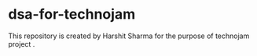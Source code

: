 # dsa-for-technojam
This repository is created by Harshit Sharma for the purpose of technojam  project .
